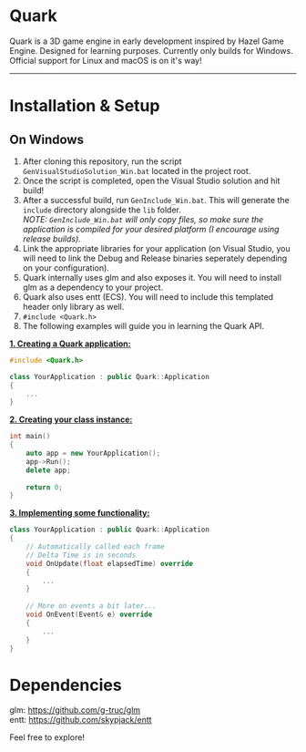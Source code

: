 # Quark

Quark is a 3D game engine in early development inspired by Hazel Game Engine.
Designed for learning purposes.
Currently only builds for Windows.
Official support for Linux and macOS is on it's way!

***

# Installation & Setup

## On Windows

1. After cloning this repository, run the script `GenVisualStudioSolution_Win.bat` located in the project root.
2. Once the script is completed, open the Visual Studio solution and hit build!
3. After a successful build, run `GenInclude_Win.bat`. This will generate the `include` directory alongside the `lib` folder.<br />
*NOTE: `GenInclude_Win.bat` will only copy files, so make sure the application is compiled for your desired platform (I encourage using release builds).*
4. Link the appropriate libraries for your application (on Visual Studio, you will need to link the Debug and Release binaries seperately depending on your configuration).
5. Quark internally uses glm and also exposes it. You will need to install glm as a dependency to your project.
6. Quark also uses entt (ECS). You will need to include this templated header only library as well.
7. `#include <Quark.h>`
8. The following examples will guide you in learning the Quark API.

<ins>**1. Creating a Quark application:**</ins>
```c++
#include <Quark.h>

class YourApplication : public Quark::Application
{
	...
}
```
	
<ins>**2. Creating your class instance:**</ins>
```c++
int main()
{
	auto app = new YourApplication();
	app->Run();
	delete app;
	
	return 0;
}
```

<ins>**3. Implementing some functionality:**</ins>
```c++
class YourApplication : public Quark::Application
{
	// Automatically called each frame
	// Delta Time is in seconds
	void OnUpdate(float elapsedTime) override
	{
		...
	}
	
	// More on events a bit later...
	void OnEvent(Event& e) override
	{
		...
	}
}
```

# Dependencies
glm: https://github.com/g-truc/glm<br />
entt: https://github.com/skypjack/entt

Feel free to explore!
